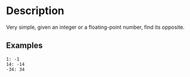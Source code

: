 # Description

Very simple, given an integer or a floating-point number, find its opposite.

## Examples

```
1: -1
14: -14
-34: 34
```
